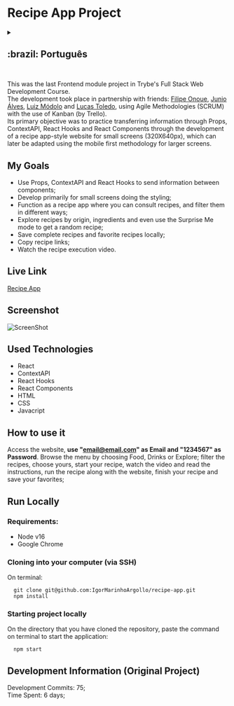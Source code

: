 # Recipe App Project

<details>
  <summary><h2>:brazil: Português</h2></summary>
  Esse foi o último projeto do módulo de Frontend no curso de Desenvolvimento Web Full Stack da Trybe. <br>
  O desenvolvimento aconteceu em parceria com os amigos: <a href="https://github.com/onoue9">Filipe Onoue</a>, <a href="https://github.com/JunioASilva">Junio Álves</a>, <a href="https://github.com/LuizModolo">Luiz Módolo</a> e <a href="https://github.com/lucas-morais">Lucas Toledo</a>, utilizando Metodologias Ágeis(SCRUM) com o uso de Kanban(pelo Trello).<br>
   O seu objetivo primário foi praticar transferência de informações por Props, ContextAPI, React Hooks e React Components através do desenvolvimento de um site no estilo app de receitas para telas pequenas (320X640px), que posteriormente pode ser adaptado através da metodologia mobile first para telas maiores.<br>
  
  
  ## Objetivos
  * Usar Props, ContextAPI e React Hooks para enviar informações entre componentes;
  * Desenvolver primariamente para telas pequenas fazendo a estilização;
  * Funcionar como um app de receitas onde é possível se consultar receitas, e filtra-las de várias maneiras;
  * Explorar receitas por origem, ingredientes e até mesmo usar o modo Surpreenda Me para obter uma receita aleatória;
  * Salvar as receitas completas e as receitas favoritadas localmente;
  * Copiar links das receitas;
  * Assistir o vídeo da execução da receita.

  ## Live Link
  <a href="https://project-recipe-app.netlify.app/" target="_blank">Recipe App</a>
  
  ## Screenshot
  ![ScreenShot](./public/demonstracao.gif)
  
  ## Tecnologias usadas
  * React
  * ContextAPI
  * React Hooks
  * React Components 
  * HTML
  * CSS
  * Javacript
  
  ## Como usar
  Acesse o site, <b>use "email@email.com" como email e "1234567" como senha</b>. Navegue pelo menu escolhendo Comidas, Bebidas ou Explorar; filtre as receitas, escolha a sua, inicie a sua receita, assista o vídeo e leia as instruções, vá executando a receita junto com o site, finalize a sua receita e salve as suas favoritas;
      
  ## Rodar Localmente
  ### Requisitos:
   * Node v16
   * Google Chrome
    
  ### Clonar no seu computador (via SSH)
  No terminal:
  
    git clone git@github.com:IgorMarinhoArgollo/recipe-app.git
    npm install
  

  ### Iniciando o projeto localmente
  No diretório em que o repositório foi clonado, cole o seguinte comando no terminal para iniciar a aplicação localmente:
   
      npm start
   
  ## Informações de Desenvolvimento (Projeto Original)
  Commits de Desenvolvimento: 75; <br>
  Tempo Gasto: 6 dias;
</details>

##  

This was the last Frontend module project in Trybe's Full Stack Web Development Course. <br>
  The development took place in partnership with friends: <a href="https://github.com/onoue9">Filipe Onoue</a>, <a href="https://github.com/JunioASilva">Junio Álves</a>, <a href="https://github.com/LuizModolo">Luiz Módolo</a> and <a href="https://github.com/lucas-morais">Lucas Toledo</a>, using Agile Methodologies (SCRUM) with the use of Kanban (by Trello).<br>
   Its primary objective was to practice transferring information through Props, ContextAPI, React Hooks and React Components through the development of a recipe app-style website for small screens (320X640px), which can later be adapted using the mobile first methodology for larger screens. <br>

## My Goals
  * Use Props, ContextAPI and React Hooks to send information between components;
  * Develop primarily for small screens doing the styling;
  * Function as a recipe app where you can consult recipes, and filter them in different ways;
  * Explore recipes by origin, ingredients and even use the Surprise Me mode to get a random recipe;
  * Save complete recipes and favorite recipes locally;
  * Copy recipe links;
  * Watch the recipe execution video.


## Live Link
<a href="https://project-recipe-app.netlify.app/" target="_blank">Recipe App</a>
  
## Screenshot
![ScreenShot](./public/demonstracao.gif)

## Used Technologies
  * React
  * ContextAPI
  * React Hooks
  * React Components 
  * HTML
  * CSS
  * Javacript

## How to use it
  Access the website,  <b>use "email@email.com" as Email and "1234567" as Password</b>. Browse the menu by choosing Food, Drinks or Explore; filter the recipes, choose yours, start your recipe, watch the video and read the instructions, run the recipe along with the website, finish your recipe and save your favorites;
        
## Run Locally
  ### Requirements:
   * Node v16
   * Google Chrome
    
  ### Cloning into your computer (via SSH)
  On terminal:

      git clone git@github.com:IgorMarinhoArgollo/recipe-app.git
      npm install

  ### Starting project locally
  On the directory that you have cloned the repository, paste the command on terminal to start the application:

      npm start

    
## Development Information (Original Project)
  Development Commits: 75; <br>
  Time Spent: 6 days; <br> 
